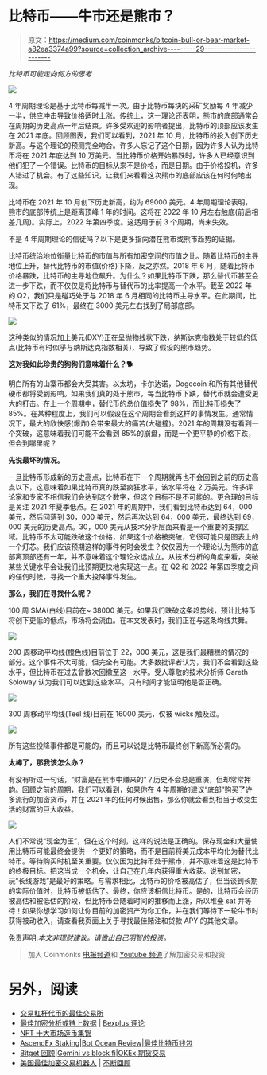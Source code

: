 # 比特币——牛市还是熊市？

> 原文：<https://medium.com/coinmonks/bitcoin-bull-or-bear-market-a82ea3374a99?source=collection_archive---------29----------------------->

*比特币可能走向何方的思考*

![](img/dec9e4b59ac6083e2c29ae47e441a020.png)

4 年周期理论是基于比特币每减半一次。由于比特币每块的采矿奖励每 4 年减少一半，供应冲击导致价格适时上涨。传统上，这一理论还表明，熊市的底部通常会在周期的历史高点一年后结束。许多受欢迎的影响者提出，比特币的顶部应该发生在 2021 年底。回顾图表，我们可以看到，2021 年 10 月，比特币的投入创下历史新高。与这个理论的预测完全吻合。许多人忘记了这个日期，因为许多人认为比特币将在 2021 年底达到 10 万美元。当比特币价格开始暴跌时，许多人已经意识到他们犯了一个错误。比特币的目标从来不是价格，而是日期。由于价格投机，许多人错过了机会。有了这些知识，让我们来看看这次熊市的底部应该在何时何地出现。

比特币在 2021 年 10 月创下历史新高，约为 69000 美元。4 年周期理论表明，熊市的底部传统上是距离顶峰 1 年的时间。这将在 2022 年 10 月左右触底(前后相差几周)。实际上，2022 年第四季度。这适用于前 3 个周期，尚未失效。

不是 4 年周期理论的信徒吗？以下是更多指向潜在熊市或熊市趋势的证据。

比特币统治地位衡量比特币的市值与所有加密空间的市值之比。随着比特币的主导地位上升，替代比特币的市值(价格)下降，反之亦然。2018 年 6 月，随着比特币价格暴跌，比特币的主导地位飙升。为什么？如果比特币下跌，那么替代币甚至会进一步下跌，而不仅仅是将比特币与替代币的比率提高一个水平。截至 2022 年的 Q2，我们只是碰巧处于与 2018 年 6 月相同的比特币主导水平。在此期间，比特币又下跌了 61%，最终在 3000 美元左右找到了局部底部。

![](img/a8846795290e53a26d2507e8d234e387.png)

这种类似的情况加上美元(DXY)正在呈抛物线状下跌，纳斯达克指数处于较低的低点(比特币有时似乎与纳斯达克指数相关)，导致了假设的熊市趋势。

**这对我如此珍贵的狗狗们意味着什么？🐕**

明白所有的山寨币都会大受其害。以太坊，卡尔达诺，Dogecoin 和所有其他替代硬币都将受到影响。如果我们真的处于熊市，每当比特币下跌，替代币就会遭受更大的打击。在上一个周期中，替代币的总价值损失了 98%，而比特币损失了 85%。在某种程度上，我们可以假设在这个周期会看到这样的事情发生。通常情况下，最大的欣快感(爆炸)会带来最大的痛苦(大碰撞)。2021 年的周期没有看到一个突破，这意味着我们可能不会看到 85%的崩盘，而是一个更平静的价格下跌，但会到哪里呢？

**先说最坏的情况。**

一旦比特币形成新的历史高点，比特币在下一个周期就再也不会回到之前的历史高点以下，这意味着如果比特币真的跌至疯狂水平，该水平将在 2 万美元。许多评论家和专家不相信我们会达到这个数字，但这个目标不是不可能的。更合理的目标是关注 2021 年夏季低点。在 2021 年的周期中，我们看到比特币达到 64，000 美元，然后回落到 30，000 美元，然后再次达到 64，000 美元，最终达到 69，000 美元的历史高点。30，000 美元从技术分析层面来看是一个重要的支撑区域。比特币不太可能跌破这个价格，如果这个价格被突破，它很可能只是图表上的一个灯芯。我们应该预期这样的事件何时会发生？仅仅因为一个理论认为熊市的底部离顶部还有一年，并不意味着这个理论永远成立。从技术分析的角度来看，突破某些关键水平会让我们比预期更快地实现这一点。在 Q2 和 2022 年第四季度之间的任何时候，寻找一个重大投降事件发生。

**那么，我们在寻找什么呢？**

100 周 SMA(白线)目前在~ 38000 美元。如果我们跌破这条趋势线，预计比特币将创下更低的低点，市场将会流血。在本文发表时，我们正在与这条均线共舞。

![](img/32b3aa32412ba6642b352ec504690cf1.png)

200 周移动平均线(橙色线)目前位于 22，000 美元，这是我们最糟糕的情况的一部分。这个事件不太可能，但完全有可能。大多数批评者认为，我们不会看到这些水平，但比特币在过去曾数次回撤至这一水平。受人尊敬的技术分析师 Gareth Soloway 认为我们可以达到这些水平。只有时间才能证明他是否正确。

![](img/32b3aa32412ba6642b352ec504690cf1.png)

300 周移动平均线(Teel 线)目前在 16000 美元，仅被 wicks 触及过。

![](img/32b3aa32412ba6642b352ec504690cf1.png)

所有这些投降事件都是可能的，而且可以说是比特币最终创下新高所必需的。

**太棒了，那我该怎么办？**

有没有听过一句话，“财富是在熊市中赚来的”？历史不会总是重演，但却常常押韵。回顾之前的周期，我们可以看到，如果你在 4 年周期的建议“底部”购买了许多流行的加密货币，并在 2021 年的任何时候出售，那么你就会看到相当于改变生活的财富的巨大收益。

![](img/b3a58aba2982d978452f7e37ca4032cd.png)

人们不常说“现金为王”，但在这个时刻，这样的说法是正确的。保存现金和大量使用比特币可能最终会提供一个更好的策略，而不是目前将美元成本平均化为替代比特币。等待购买时机至关重要。仅仅因为比特币处于熊市，并不意味着这是比特币的终极目标。把这当成一个机会，让自己在几年内获得重大收获。说到加密，玩“长线游戏”是最好的策略。与需求相比，比特币的价格被高估了，但当谈到长期的实际价值时，比特币被低估了。最终，你应该相信比特币。是的，比特币会经历被高估和被低估的阶段，但比特币会随着时间的推移而上涨，所以堆叠 sat 并等待！如果你想学习如何让你目前的加密资产为你工作，并在我们等待下一轮牛市时获得被动收入，请查看我页面上关于寻找最佳赌注和贷款 APY 的其他文章。

免责声明:*本文非理财建议。请做出自己明智的投资。*

> 加入 Coinmonks [电报频道](https://t.me/coincodecap)和 [Youtube 频道](https://www.youtube.com/c/coinmonks/videos)了解加密交易和投资

# 另外，阅读

*   [交易杠杆代币的最佳交易所](https://coincodecap.com/leveraged-token-exchanges)
*   [最佳加密分析或链上数据](https://coincodecap.com/blockchain-analytics) | [Bexplus 评论](https://coincodecap.com/bexplus-review)
*   [NFT 十大市场造币集锦](https://coincodecap.com/nft-marketplaces)
*   [AscendEx Staking](https://coincodecap.com/ascendex-staking)|[Bot Ocean Review](https://coincodecap.com/bot-ocean-review)|[最佳比特币钱包](https://coincodecap.com/bitcoin-wallets-india)
*   [Bitget 回顾](https://coincodecap.com/bitget-review)|[Gemini vs block fi](https://coincodecap.com/gemini-vs-blockfi)|[OKEx 期货交易](https://coincodecap.com/okex-futures-trading)
*   [美国最佳加密交易机器人](https://coincodecap.com/crypto-trading-bots-in-the-us) | [不断回顾](https://coincodecap.com/changelly-review)